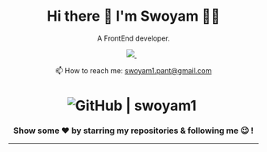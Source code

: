 <h1 align='center'>
  Hi there 👋 I'm Swoyam 👨‍💻
</h1>

<p align='center'>
  A FrontEnd developer.
</p>

<p align='center'>
  
  <a href="https://www.linkedin.com/in/swoyam-pant-b9a0931aa/">
    <img src="https://img.shields.io/badge/linkedin-%230077B5.svg?&style=for-the-badge&logo=linkedin&logoColor=white" />
  </a>&nbsp;&nbsp;
</p>
<p align='center'>
  📫 How to reach me: <a href='mailto:swoyam1.pant@gmail.com'>swoyam1.pant@gmail.com</a>
</p>

<div align="center">
<h1 align="center">
<img src="https://img.shields.io/github/followers/swoyam1?label=Follow%20Me%21&style=social" alt="GitHub | swoyam1" />&nbsp;
</h1>

### Show some ❤️ by starring my repositories & following me 😉 !

<hr/>

</div>
<!-- - 🔭 I’m currently working in Ericsson as an Intern
- 🌱 I’m currently expertising in Full Stack Web Development
- 🤔 I’m looking for a FrontEnd Development or Full Stack Web Development Role -->
<!-- - 👯 I’m looking to collaborate on ... -->
<!-- - 💬 Ask me about ...
- 📫 How to reach me: 
- 😄 Pronouns: ...
- ⚡ Fun fact: ...
-->
